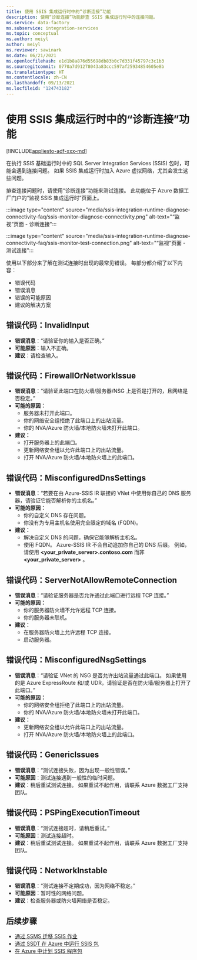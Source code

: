 ```yaml
---
title: 使用 SSIS 集成运行时中的“诊断连接”功能
description: 使用“诊断连接”功能排查 SSIS 集成运行时中的连接问题。
ms.service: data-factory
ms.subservice: integration-services
ms.topic: conceptual
ms.author: meiyl
author: meiyl
ms.reviewer: sawinark
ms.date: 06/21/2021
ms.openlocfilehash: e1d1b8a876d55698db83b0c7d331f45797c3c1b3
ms.sourcegitcommit: 0770a7d91278043a83ccc597af25934854605e8b
ms.translationtype: HT
ms.contentlocale: zh-CN
ms.lasthandoff: 09/13/2021
ms.locfileid: "124743182"
---
```

# <a name="use-the-diagnose-connectivity-feature-in-the-ssis-integration-runtime"></a>使用 SSIS 集成运行时中的“诊断连接”功能

[!INCLUDE[appliesto-adf-xxx-md](includes/appliesto-adf-xxx-md.md)]

在执行 SSIS 基础运行时中的 SQL Server Integration Services (SSIS) 包时，可能会遇到连接问题。 如果 SSIS 集成运行时加入 Azure 虚拟网络，尤其会发生这些问题。

排查连接问题时，请使用“诊断连接”功能来测试连接。 此功能位于 Azure 数据工厂门户的“监视 SSIS 集成运行时”页面上。

 :::image type="content" source="media/ssis-integration-runtime-diagnose-connectivity-faq/ssis-monitor-diagnose-connectivity.png" alt-text="“监视”页面 - 诊断连接":::

 :::image type="content" source="media/ssis-integration-runtime-diagnose-connectivity-faq/ssis-monitor-test-connection.png" alt-text="“监视”页面 - 测试连接":::

使用以下部分来了解在测试连接时出现的最常见错误。 每部分都介绍了以下内容：

- 错误代码
- 错误消息
- 错误的可能原因
- 建议的解决方案

## <a name="error-code-invalidinput"></a>错误代码：InvalidInput

- **错误消息**：“请验证你的输入是否正确。”
- **可能原因**：输入不正确。
- **建议**：请检查输入。

## <a name="error-code-firewallornetworkissue"></a>错误代码：FirewallOrNetworkIssue

- **错误消息**：“请验证此端口在防火墙/服务器/NSG 上是否是打开的，且网络是否稳定。”
- **可能的原因：**
  - 服务器未打开此端口。
  - 你的网络安全组拒绝了此端口上的出站流量。
  - 你的 NVA/Azure 防火墙/本地防火墙未打开此端口。
- **建议：**
  - 打开服务器上的此端口。
  - 更新网络安全组以允许此端口上的出站流量。
  - 打开 NVA/Azure 防火墙/本地防火墙上的此端口。

## <a name="error-code-misconfigureddnssettings"></a>错误代码：MisconfiguredDnsSettings

- **错误消息**：“若要在由 Azure-SSIS IR 联接的 VNet 中使用你自己的 DNS 服务器，请验证它能否解析你的主机名。”
- **可能的原因：**
  -  你的自定义 DNS 存在问题。
  -  你没有为专用主机名使用完全限定的域名 (FQDN)。
- **建议：**
  -  解决自定义 DNS 的问题，确保它能够解析主机名。
  -  使用 FQDN。 Azure-SSIS IR 不会自动追加你自己的 DNS 后缀。 例如，请使用 **<your_private_server>.contoso.com** 而非 **<your_private_server>** 。

## <a name="error-code-servernotallowremoteconnection"></a>错误代码：ServerNotAllowRemoteConnection

- **错误消息**：“请验证服务器是否允许通过此端口进行远程 TCP 连接。”
- **可能的原因：**
  -  你的服务器防火墙不允许远程 TCP 连接。
  -  你的服务器未联机。
- **建议：**
  -  在服务器防火墙上允许远程 TCP 连接。
  -  启动服务器。
   
## <a name="error-code-misconfigurednsgsettings"></a>错误代码：MisconfiguredNsgSettings

- **错误消息**：“请验证 VNet 的 NSG 是否允许出站流量通过此端口。 如果使用的是 Azure ExpressRoute 和/或 UDR，请验证是否在防火墙/服务器上打开了此端口。”
- **可能的原因：**
  -  你的网络安全组拒绝了此端口上的出站流量。
  -  你的 NVA/Azure 防火墙/本地防火墙未打开此端口。
- **建议：**
  -  更新网络安全组以允许此端口上的出站流量。
  -  打开 NVA/Azure 防火墙/本地防火墙上的此端口。

## <a name="error-code-genericissues"></a>错误代码：GenericIssues

- **错误消息**：“测试连接失败，因为出现一般性错误。”
- **可能原因**：测试连接遇到一般性的临时问题。
- **建议**：稍后重试测试连接。 如果重试不起作用，请联系 Azure 数据工厂支持团队。

## <a name="error-code-pspingexecutiontimeout"></a>错误代码：PSPingExecutionTimeout

- **错误消息**：“测试连接超时，请稍后重试。”
- **可能原因**：测试连接超时。
- **建议**：稍后重试测试连接。 如果重试不起作用，请联系 Azure 数据工厂支持团队。

## <a name="error-code-networkinstable"></a>错误代码：NetworkInstable

- **错误消息**：“测试连接不定期成功，因为网络不稳定。”
- **可能原因**：暂时性的网络问题。
- **建议**：检查服务器或防火墙网络是否稳定。

## <a name="next-steps"></a>后续步骤

- [通过 SSMS 迁移 SSIS 作业](how-to-migrate-ssis-job-ssms.md)
- [通过 SSDT 在 Azure 中运行 SSIS 包](how-to-invoke-ssis-package-ssdt.md)
- [在 Azure 中计划 SSIS 程序包](how-to-schedule-azure-ssis-integration-runtime.md)
